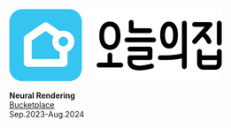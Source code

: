 <div class="paper">
    <img src="assets/img/projs/bucketplace.png" class="thumbnail"></img>
    <p>
        <b>Neural Rendering</b><br>
        <a href="https://www.linkedin.com/company/bucketplace/?originalSubdomain=kr">Bucketplace</a><br>
        Sep.2023-Aug.2024<br>
    </p>
</div>
